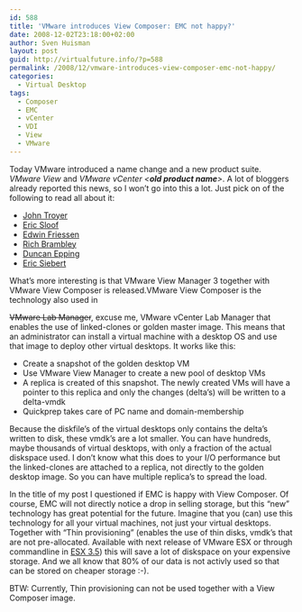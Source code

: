 ```yaml
---
id: 588
title: 'VMware introduces View Composer: EMC not happy?'
date: 2008-12-02T23:18:00+02:00
author: Sven Huisman
layout: post
guid: http://virtualfuture.info/?p=588
permalink: /2008/12/vmware-introduces-view-composer-emc-not-happy/
categories:
  - Virtual Desktop
tags:
  - Composer
  - EMC
  - vCenter
  - VDI
  - View
  - VMware
---
```

Today VMware introduced a name change and a new product suite. _VMware View_ and _VMware vCenter <**old product name**>_. A lot of bloggers already reported this news, so I won&#8217;t go into this a lot. Just pick on of the following to read all about it:

  * <a title="VMTN" href="http://blogs.vmware.com/vmtn/2008/12/do-they-smell-a.html" target="_blank">John Troyer</a>
  * <a title="NTpro.nl" href="http://www.ntpro.nl/blog/archives/785-VMware-Product-Name-Changes.html" target="_blank">Eric Sloof</a>
  * <a title="Thinappblog" href="http://edwinfriesen.nl/content/?p=128" target="_blank">Edwin Friessen</a>
  * <a title="VMETC" href="http://vmetc.com/2008/12/02/vmware-changes-product-names/" target="_blank">Rich Brambley</a>
  * <a title="Yellowbricks" href="http://www.yellow-bricks.com/2008/12/02/whats-in-a-name/" target="_blank">Duncan Epping</a>
  * <a title="itknowledgeexchange" href="http://itknowledgeexchange.techtarget.com/virtualization-pro/vmware-product-name-changes-vcenter-view/" target="_blank">Eric Siebert</a>

What&#8217;s more interesting is that VMware View Manager 3 together with VMware View Composer is released.<!--more-->VMware View Composer is the technology also used in 

<span style="text-decoration: line-through;">VMware Lab Manager</span>, excuse me, VMware vCenter Lab Manager that enables the use of linked-clones or golden master image. This means that an administrator can install a virtual machine with a desktop OS and use that image to deploy other virtual desktops. It works like this:

  * Create a snapshot of the golden desktop VM
  * Use VMware View Manager to create a new pool of desktop VMs
  * A replica is created of this snapshot. The newly created VMs will have a pointer to this replica and only the changes (delta&#8217;s) will be written to a delta-vmdk
  * Quickprep takes care of PC name and domain-membership

Because the diskfile&#8217;s of the virtual desktops only contains the delta&#8217;s written to disk, these vmdk&#8217;s are a lot smaller. You can have hundreds, maybe thousands of virtual desktops, with only a fraction of the actual diskspace used. I don&#8217;t know what this does to your I/O performance but the linked-clones are attached to a replica, not directly to the golden desktop image. So you can have multiple replica&#8217;s to spread the load.

In the title of my post I questioned if EMC is happy with View Composer. Of course, EMC will not directly notice a drop in selling storage, but this &#8220;new&#8221; technology has great potential for the future. Imagine that you (can) use this technology for all your virtual machines, not just your virtual desktops. Together with &#8220;Thin provisioning&#8221; (enables the use of thin disks, vmdk&#8217;s that are not pre-allocated. Available with next release of VMware ESX or through commandline in <a title="Thin provisioning" href="https://svenhuisman.com/2008/11/vm-template-best-practice/" target="_blank">ESX 3.5</a>) this will save a lot of diskspace on your expensive storage. And we all know that 80% of our data is not activly used so that can be stored on cheaper storage :-).

BTW: Currently, Thin provisioning can not be used together with a View Composer image.